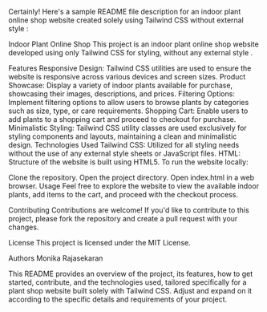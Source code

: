 
Certainly! Here's a sample README file description for an indoor plant online shop website created solely using Tailwind CSS without external style :

Indoor Plant Online Shop
This project is an indoor plant online shop website developed using only Tailwind CSS for styling, without any external style .

Features
Responsive Design: Tailwind CSS utilities are used to ensure the website is responsive across various devices and screen sizes.
Product Showcase: Display a variety of indoor plants available for purchase, showcasing their images, descriptions, and prices.
Filtering Options: Implement filtering options to allow users to browse plants by categories such as size, type, or care requirements.
Shopping Cart: Enable users to add plants to a shopping cart and proceed to checkout for purchase.
Minimalistic Styling: Tailwind CSS utility classes are used exclusively for styling components and layouts, maintaining a clean and minimalistic design.
Technologies Used
Tailwind CSS: Utilized for all styling needs without the use of any external style sheets or JavaScript files.
HTML: Structure of the website is built using HTML5.
To run the website locally:

Clone the repository.
Open the project directory.
Open index.html in a web browser.
Usage
Feel free to explore the website to view the available indoor plants, add items to the cart, and proceed with the checkout process.

Contributing
Contributions are welcome! If you'd like to contribute to this project, please fork the repository and create a pull request with your changes.

License
This project is licensed under the MIT License.

Authors
Monika Rajasekaran

This README provides an overview of the project, its features, how to get started, contribute, and the technologies used, tailored specifically for a plant shop website built solely with Tailwind CSS. Adjust and expand on it according to the specific details and requirements of your project.
